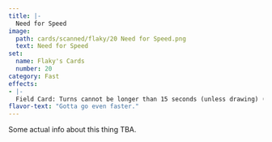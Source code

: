 ```yaml
---
title: |-
  Need for Speed
image: 
  path: cards/scanned/flaky/20 Need for Speed.png
  text: Need for Speed
set:
  name: Flaky's Cards
  number: 20
category: Fast
effects: 
- |-
  Field Card: Turns cannot be longer than 15 seconds (unless drawing) (destroys itself after 3 rounds)
flavor-text: "Gotta go even faster."
---
```

Some actual info about this thing TBA.

